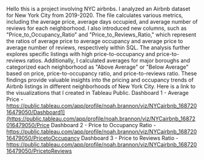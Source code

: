 Hello this is a project involving NYC airbnbs. I analyzed an Airbnb dataset for New York City from 2019-2020. 
The file calculates various metrics, including the average price, average days occupied, and average number of reviews for each neighborhood. I also introduced new columns, such as "Price_to_Occupancy_Ratio" 
and "Price_to_Reviews_Ratio," which represent the ratios of average price to average occupancy and average price to average number of reviews, respectively within SQL. 
The analysis further explores specific listings with high price-to-occupancy and price-to-reviews ratios. 
Additionally, I calculated averages for major boroughs and categorized each neighborhood as "Above Average" or "Below Average" based on price, price-to-occupancy ratio, and price-to-reviews ratio. 
These findings provide valuable insights into the pricing and occupancy trends of Airbnb listings in different neighborhoods of New York City.
Here is a link to the visualizations that I created in Tableau Public. 
Dashboard 1 - Average Price - https://public.tableau.com/app/profile/noah.brannon/viz/NYCairbnb_16872016479050/Dashboard1](https://public.tableau.com/app/profile/noah.brannon/viz/NYCairbnb_16872016479050/Price
Dashboard 2 - Price to Occupancy Ratio - https://public.tableau.com/app/profile/noah.brannon/viz/NYCairbnb_16872016479050/PricetoOccupancy
Dashboard 3 - Price to Reviews Ratio - https://public.tableau.com/app/profile/noah.brannon/viz/NYCairbnb_16872016479050/PricetoReviews

